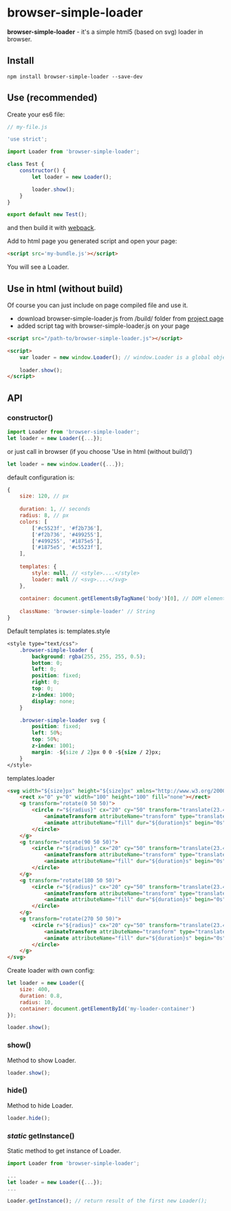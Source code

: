 # browser-simple-loader

**browser-simple-loader** - it's a simple html5 (based on svg) loader in browser.

## Install 
```
npm install browser-simple-loader --save-dev
```

## Use (recommended)
Create your es6 file:
``` js
// my-file.js

'use strict';

import Loader from 'browser-simple-loader';

class Test {
    constructor() {
        let loader = new Loader();

        loader.show();
    }
}

export default new Test();

```

and then build it with [webpack](https://webpack.github.io/).

Add to html page you generated script and open your page:
``` html
<script src='my-bundle.js'></script>
```
You will see a Loader.


## Use in html (without build)
Of course you can just include on page compiled file and use it.
- download browser-simple-loader.js from /build/ folder from [project page](https://github.com/alexander-usolcev/browser-simple-loader) 
- added script tag with browser-simple-loader.js on your page
```html
<script src="/path-to/browser-simple-loader.js"></script>

<script>	
    var loader = new window.Loader(); // window.Loader is a global object if you choose this method.
    
    loader.show();
</script>
```

## API
### constructor()
```js
import Loader from 'browser-simple-loader';
let loader = new Loader({...});
```


or just call in browser (if you choose 'Use in html (without build)')
```js
let loader = new window.Loader({...});
```

default configuration is:
```js
{            
    size: 120, // px
 
    duration: 1, // seconds
    radius: 8, // px
    colors: [
        ['#c5523f', '#f2b736'],
        ['#f2b736', '#499255'],
        ['#499255', '#1875e5'],
        ['#1875e5', '#c5523f'],
    ],
 
    templates: {
        style: null, // <style>....</style>
        loader: null // <svg>....</svg>
    },
 
    container: document.getElementsByTagName('body')[0], // DOM element
 
    className: 'browser-simple-loader' // String
}
```

Default templates is:
templates.style
```css
<style type="text/css">
    .browser-simple-loader {
        background: rgba(255, 255, 255, 0.5);
        bottom: 0;
        left: 0;
        position: fixed;
        right: 0;
        top: 0;
        z-index: 1000;
        display: none;
    }

    .browser-simple-loader svg {
        position: fixed;
        left: 50%;
        top: 50%;
        z-index: 1001;
        margin: -${size / 2}px 0 0 -${size / 2}px;
    }
</style>
```

templates.loader
```html
<svg width="${size}px" height="${size}px" xmlns="http://www.w3.org/2000/svg" viewBox="0 0 100 100" preserveAspectRatio="xMidYMid">
    <rect x="0" y="0" width="100" height="100" fill="none"></rect>
    <g transform="rotate(0 50 50)">
        <circle r="${radius}" cx="20" cy="50" transform="translate(23.4991 -23.4991)">
            <animateTransform attributeName="transform" type="translate" begin="0s" repeatCount="indefinite" dur="${duration}s" values="0 0;30 -30" keyTimes="0;1"></animateTransform>
            <animate attributeName="fill" dur="${duration}s" begin="0s" repeatCount="indefinite" keyTimes="0;1" values="${colors[0][0]};${colors[0][1]}"></animate>
        </circle>
    </g>
    <g transform="rotate(90 50 50)">
        <circle r="${radius}" cx="20" cy="50" transform="translate(23.4991 -23.4991)">
            <animateTransform attributeName="transform" type="translate" begin="0s" repeatCount="indefinite" dur="${duration}s" values="0 0;30 -30" keyTimes="0;1"></animateTransform>
            <animate attributeName="fill" dur="${duration}s" begin="0s" repeatCount="indefinite" keyTimes="0;1" values="${colors[1][0]};${colors[1][1]}"></animate>
        </circle>
    </g>
    <g transform="rotate(180 50 50)">
        <circle r="${radius}" cx="20" cy="50" transform="translate(23.4991 -23.4991)">
            <animateTransform attributeName="transform" type="translate" begin="0s" repeatCount="indefinite" dur="${duration}s" values="0 0;30 -30" keyTimes="0;1"></animateTransform>
            <animate attributeName="fill" dur="${duration}s" begin="0s" repeatCount="indefinite" keyTimes="0;1" values="${colors[2][0]};${colors[2][1]}"></animate>
        </circle>
    </g>
    <g transform="rotate(270 50 50)">
        <circle r="${radius}" cx="20" cy="50" transform="translate(23.4991 -23.4991)">
            <animateTransform attributeName="transform" type="translate" begin="0s" repeatCount="indefinite" dur="${duration}s" values="0 0;30 -30" keyTimes="0;1"></animateTransform>
            <animate attributeName="fill" dur="${duration}s" begin="0s" repeatCount="indefinite" keyTimes="0;1" values="${colors[3][0]};${colors[3][1]}"></animate>
        </circle>
    </g>
</svg>
```

Create loader with own config:
```js
let loader = new Loader({
    size: 400,
    duration: 0.8,
    radius: 10,
    container: document.getElementById('my-loader-container')
});

loader.show();
```

### show()
Method to show Loader.
```js
loader.show();
```

### hide()
Method to hide Loader.
```js
loader.hide();
```

### _static_ getInstance()
Static method to get instance of Loader.
 ```js
import Loader from 'browser-simple-loader';

...
let loader = new Loader({...});
...

Loader.getInstance(); // return result of the first new Loader();
```